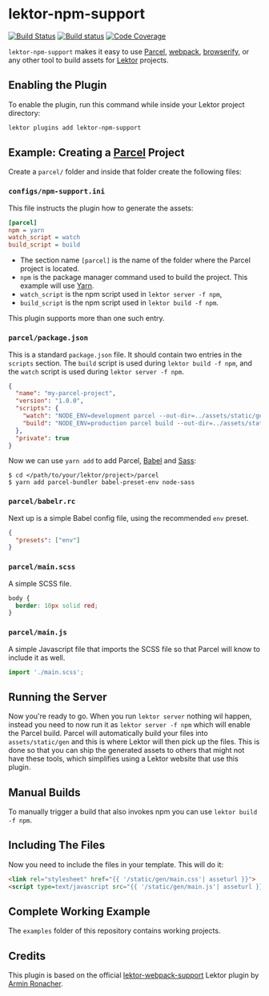 # lektor-npm-support

[![Build Status](https://travis-ci.org/sterin/lektor-npm-support.svg)](https://travis-ci.org/sterin/lektor-npm-support)
[![Build status](https://ci.appveyor.com/api/projects/status/6op1csefpi9l8hbg?svg=true)](https://ci.appveyor.com/project/sterin/lektor-npm-support)
[![Code Coverage](https://codecov.io/gh/sterin/lektor-npm-support/branch/master/graph/badge.svg)](https://codecov.io/gh/sterin/lektor-npm-support)

`lektor-npm-support` makes it easy to use [Parcel](https://parcel.js.org), [webpack](https://webpack.js.org), [browserify](http://browserify.org/), or any other tool to build assets for [Lektor](https://github.com/lektor/lektor) projects. 

## Enabling the Plugin

To enable the plugin, run this command while inside your Lektor project directory:

```bash
lektor plugins add lektor-npm-support
```

## Example: Creating a [Parcel](https://parceljs.org/) Project

Create a `parcel/` folder and inside that folder create the following files:

### `configs/npm-support.ini`

This file instructs the plugin how to generate the assets:

```ini
[parcel]
npm = yarn
watch_script = watch
build_script = build
```

* The section name `[parcel]` is the name of the folder where the Parcel project is located.
* `npm` is the package manager command used to build the project. This example will use [Yarn](https://yarnpkg.com).
* `watch_script` is the npm script used in `lektor server -f npm`,
* `build_script` is the npm script used in `lektor build -f npm`.

This plugin supports more than one such entry.

### `parcel/package.json`

This is a standard `package.json` file. It should contain two entries in the `scripts` section. The `build` script is used during `lektor build -f npm`, and the `watch` script is used during `lektor server -f npm`.

```json
{
  "name": "my-parcel-project",
  "version": "1.0.0",
  "scripts": {
    "watch": "NODE_ENV=development parcel --out-dir=../assets/static/gen --out-file=main.js --public-url=./assets/ main.js",
    "build": "NODE_ENV=production parcel build --out-dir=../assets/static/gen --out-file=main.js --public-url=./assets/ main.js"
  },
  "private": true
}
```

Now we can use `yarn add` to add Parcel, [Babel](https://babeljs.io/) and [Sass](https://sass-lang.com/):

```
$ cd </path/to/your/lektor/project>/parcel
$ yarn add parcel-bundler babel-preset-env node-sass
```

### `parcel/babelr.rc`

Next up is a simple Babel config file, using the recommended `env` preset.

```json
{
  "presets": ["env"]
}
```

### `parcel/main.scss`

A simple SCSS file.

```scss
body {
  border: 10px solid red;
}
```

### `parcel/main.js`

A simple Javascript file that imports the SCSS file so that Parcel will know to include it as well.

```javascript
import './main.scss';
```

## Running the Server

Now you're ready to go.  When you run `lektor server` nothing wil happen, 
instead you need to now run it as `lektor server -f npm` which
will enable the Parcel build.  Parcel will automatically build your files
into `assets/static/gen` and this is where Lektor will then pick up the
files.  This is done so that you can ship the generated assets
to others that might not have these tools, which simplifies using a
Lektor website that use this plugin.

## Manual Builds

To manually trigger a build that also invokes npm you can use `lektor build -f npm`.

## Including The Files

Now you need to include the files in your template.  This will do it:

```html
<link rel="stylesheet" href="{{ '/static/gen/main.css'| asseturl }}">
<script type=text/javascript src="{{ '/static/gen/main.js'| asseturl }}" charset="utf-8"></script>
```

## Complete Working Example

The `examples` folder of this repository contains working projects.


## Credits

This plugin is based on the official [lektor-webpack-support](https://github.com/lektor/lektor-webpack-support) Lektor plugin by [Armin Ronacher](http://lucumr.pocoo.org/about/).
